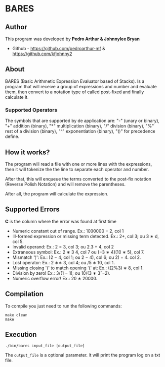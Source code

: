 # BARES

## Author
This program was developed by **Pedro Arthur & Johnnylee Bryan**
 - Github - https://github.com/pedroarthur-mf & https://github.com/kfjohnny2

## About
BARES (Basic Arithmetic Expression Evaluator based of Stacks).
Is a program that will receive a group of expressions and number and evaluate them, then convert to a notation type of called post-fixed and finally calculate it.


### Supported Operators
The symbols that are supported by de application are: "-" (unary or binary), "+" addition (binary), "*" multiplication (binary), "/" division (binary), "%" rest of a division (binary), "^" exponentiation (binary), "()" for precedence define.

## How it works?
The program will read a file with one or more lines with the expressions, then it will tokenize the the line to separate each operator and number.

After that, this will enqueue the terms converted to the post-fix notation (Reverse Polish Notation) and will remove the parentheses.

After all, the program will calculate the expression.

## Supported Errors
**C** is the column where the error was found at first time
 - Numeric constant out of range. Ex.: 1000000 − 2, col 1
 - Ill-formed expression or missing term detected. Ex.: 2+, col 3; ou 3 ∗ d, col 5.
 - Invalid operand: Ex.: 2 = 3, col 3; ou 2.3 + 4, col 2
 - Extraneous symbol: Ex.: 2 ∗ 3 4, col 7 ou (−3 ∗ 4)(10 ∗ 5), col 7.
 - Mismatch ')': Ex.: )2 − 4, col 1; ou 2 − 4), col 6; ou 2) − 4. col 2.
 - Lost operator: Ex.: 2 ∗∗ 3, col 4; ou /5 ∗ 10, col 1.
 - Missing closing ')' to match opening '(' at: Ex.: ((2%3) ∗ 8, col 1.
 - Division by zero! Ex.: 3/(1 − 1); ou 10/(3 ∗ 3ˆ−2).
 - Numeric overflow error! Ex.: 20 ∗ 20000.


## Compilation
To compile you just need to run the following commands:
```shell
make clean
make
```

## Execution
```shell
./bin/bares input_file [output_file]
```

The `output_file` is a optional parameter. It will print the program log on a txt file.



